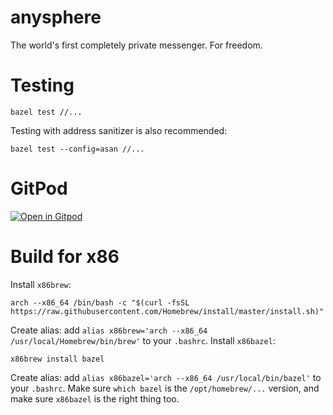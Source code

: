 # anysphere

The world's first completely private messenger. For freedom.

# Testing

```
bazel test //...
```

Testing with address sanitizer is also recommended:

```
bazel test --config=asan //...
```

# GitPod

[![Open in Gitpod](https://gitpod.io/button/open-in-gitpod.svg)](https://gitpod.io/#https://github.com/anysphere/anysphere)

# Build for x86

Install `x86brew`:

```
arch --x86_64 /bin/bash -c "$(curl -fsSL https://raw.githubusercontent.com/Homebrew/install/master/install.sh)"
```

Create alias: add `alias x86brew='arch --x86_64 /usr/local/Homebrew/bin/brew'` to your `.bashrc`.
Install `x86bazel`:

```
x86brew install bazel
```

Create alias: add `alias x86bazel='arch --x86_64 /usr/local/bin/bazel'` to your `.bashrc`.
Make sure `which bazel` is the `/opt/homebrew/...` version, and make sure `x86bazel` is the right thing too.

